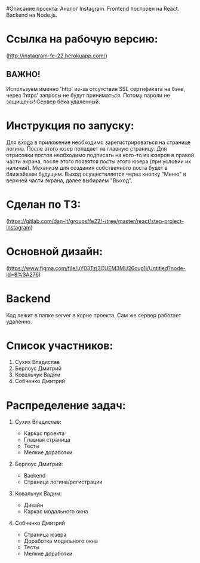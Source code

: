 #Описание проекта:
Аналог Instagram.
Frontend построен на React. Backend на Node.js.

# Ссылка на рабочую версию:
(http://instagram-fe-22.herokuapp.com/)

## ВАЖНО! 
Используем именно 'http' из-за отсутствия SSL сертификата на бэке, через 'https' запросы не будут приниматься.
Потому пароли не защищены! 
Сервер бека удаленный.

# Инструкция по запуску:
Для входа в приложение необходимо зарегистрироваться на странице логина.
После этого юзер попадает на главную страницу.
Для отрисовки постов необходимо подписать на кого-то из юзеров в правой части экрана, после этого появятся посты этого юзера (при условии их наличия).
Механизм для создания собственного поста будет в ближайшем будущем.
Выход осуществляется через кнопку "Меню" в верхней части экрана, далее выбираем "Выход".

# Сделан по ТЗ:
(https://gitlab.com/dan-it/groups/fe22/-/tree/master/react/step-project-instagram)

# Основной дизайн:
(https://www.figma.com/file/uY03Tzj3CUEM3MU26cup1j/Untitled?node-id=8%3A276)

# Backend
Код лежит в папке server в корне проекта.
Сам же сервер работает удаленно.

# Список участников:
1. Сухих Владислав
2. Берлоус Дмитрий
3. Ковальчук Вадим
4. Собченко Дмитрий

# Распределение задач:
1. Сухих Владислав:
    - Каркас проекта
    - Главная страница
    - Тесты
    - Мелкие доработки
    
2. Берлоус Дмитрий:
    - Backend
    - Страница логина/регистрации

3. Ковальчук Вадим:
    - Дизайн
    - Каркас модального окна
    
4. Собченко Дмитрий
    - Страница юзера
    - Доработка модального окна
    - Тесты
    - Мелкие доработки
    
    
